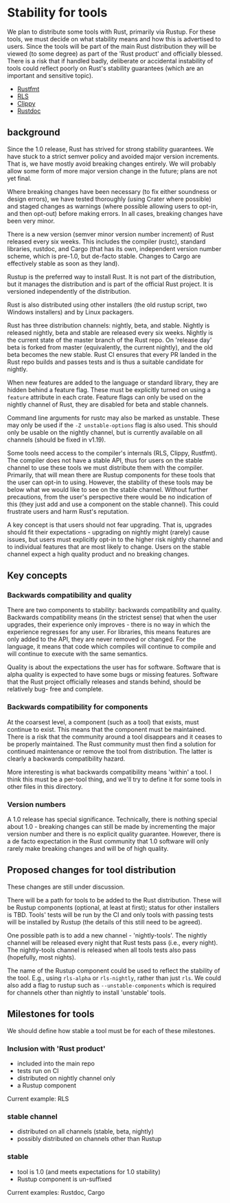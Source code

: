 # Stability for tools

We plan to distribute some tools with Rust, primarily via Rustup. For these
tools, we must decide on what stability means and how this is advertised to
users. Since the tools will be part of the main Rust distribution they will be
viewed (to some degree) as part of the 'Rust product' and officially blessed.
There is a risk that if handled badly, deliberate or accidental instability of
tools could reflect poorly on Rust's stability guarantees (which are an
important and sensitive topic).

* [Rustfmt](rustfmt.md)
* [RLS](rls.md)
* [Clippy](clippy.md)
* [Rustdoc](rustdoc.md)

## background

Since the 1.0 release, Rust has strived for strong stability guarantees. We have
stuck to a strict semver policy and avoided major version increments. That is,
we have mostly avoid breaking changes entirely. We will probably allow some form
of more major version change in the future; plans are not yet final.

Where breaking changes have been necessary (to fix either soundness or design
errors), we have tested thoroughly (using Crater where possible) and staged
changes as warnings (where possible allowing users to opt-in, and then opt-out)
before making errors. In all cases, breaking changes have been very minor.

There is a new version (semver minor version number increment) of Rust released
every six weeks. This includes the compiler (rustc), standard libraries,
rustdoc, and Cargo (that has its own, independent version number scheme, which
is pre-1.0, but de-facto stable. Changes to Cargo are effectively stable as soon
as they land).

Rustup is the preferred way to install Rust. It is not part of the distribution,
but it manages the distribution and is part of the official Rust project. It is
versioned independently of the distribution.

Rust is also distributed using other installers (the old rustup script, two
Windows installers) and by Linux packagers.

Rust has three distribution channels: nightly, beta, and stable. Nightly is
released nightly, beta and stable are released every six weeks. Nightly is the
current state of the master branch of the Rust repo. On 'release day' beta is
forked from master (equivalently, the current nightly), and the old beta becomes
the new stable. Rust CI ensures that every PR landed in the Rust repo builds and
passes tests and is thus a suitable candidate for nightly.

When new features are added to the language or standard library, they are hidden
behind a feature flag. These must be explicitly turned on using a `feature`
attribute in each crate. Feature flags can only be used on the nightly channel
of Rust, they are disabled for beta and stable channels.

Command line arguments for rustc may also be marked as unstable. These may only
be used if the `-Z unstable-options` flag is also used. This should only be
usable on the nightly channel, but is currently available on all channels
(should be fixed in v1.19).

Some tools need access to the compiler's internals (RLS, Clippy, Rustfmt). The
compiler does not have a stable API, thus for users on the stable channel to use
these tools we must distribute them with the compiler. Primarily, that will mean
there are Rustup components for these tools that the user can opt-in to using.
However, the stability of these tools may be below what we would like to see on
the stable channel. Without further precautions, from the user's perspective
there would be no indication of this (they just add and use a component on the
stable channel). This could frustrate users and harm Rust's reputation.

A key concept is that users should not fear upgrading. That is, upgrades should
fit their expectations - upgrading on nightly might (rarely) cause issues, but
users must explicitly opt-in to the higher risk nightly channel and to
individual features that are most likely to change. Users on the stable channel
expect a high quality product and no breaking changes.


## Key concepts

### Backwards compatibility and quality

There are two components to stability: backwards compatibility and quality.
Backwards compatibility means (in the strictest sense) that when the user
upgrades, their experience only improves - there is no way in which the
experience regresses for any user. For libraries, this means features are only
added to the API, they are never removed or changed. For the language, it means
that code which compiles will continue to compile and will continue to execute
with the same semantics.

Quality is about the expectations the user has for software. Software that is
alpha quality is expected to have some bugs or missing features. Software that
the Rust project officially releases and stands behind, should be relatively bug-
free and complete.


### Backwards compatibility for components

At the coarsest level, a component (such as a tool) that exists, must continue
to exist. This means that the component must be maintained. There is a risk that
the community around a tool disappears and it ceases to be properly maintained.
The Rust community must then find a solution for continued maintenance or
remove the tool from distribution. The latter is clearly a backwards
compatibility hazard.

More interesting is what backwards compatibility means 'within' a tool. I think
this must be a per-tool thing, and we'll try to define it for some tools in
other files in this directory.


### Version numbers

A 1.0 release has special significance. Technically, there is nothing special
about 1.0 - breaking changes can still be made by incrementing the major version
number and there is no explicit quality guarantee. However, there is a de facto
expectation in the Rust community that 1.0 software will only rarely make
breaking changes and will be of high quality.


## Proposed changes for tool distribution

These changes are still under discussion.

There will be a path for tools to be added to the Rust distribution. These will
be Rustup components (optional, at least at first); status for other installers
is TBD. Tools' tests will be run by the CI and only tools with passing tests
will be installed by Rustup (the details of this still need to be agreed).

One possible path is to add a new channel - 'nightly-tools'. The nightly channel
will be released every night that Rust tests pass (i.e., every night). The
nightly-tools channel is released when all tools tests also pass (hopefully,
most nights).

The name of the Rustup component could be used to reflect the stability of the
tool. E.g., using `rls-alpha` or `rls-nightly`, rather than just `rls`. We could
also add a flag to rustup such as `--unstable-components` which is required for
channels other than nightly to install 'unstable' tools.


## Milestones for tools

We should define how stable a tool must be for each of these milestones.


### Inclusion with 'Rust product'

* included into the main repo
* tests run on CI
* distributed on nightly channel only
* a Rustup component

Current example: RLS


### stable channel

* distributed on all channels (stable, beta, nightly)
* possibly distributed on channels other than Rustup


### stable

* tool is 1.0 (and meets expectations for 1.0 stability)
* Rustup component is un-suffixed

Current examples: Rustdoc, Cargo
